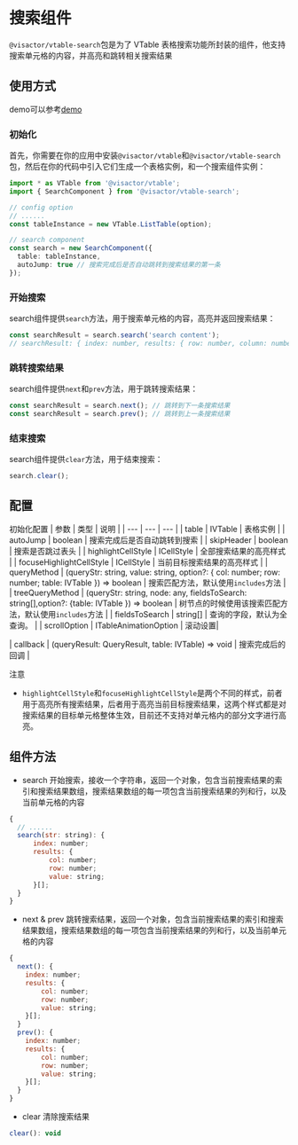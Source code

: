 # 搜索组件

`@visactor/vtable-search`包是为了 VTable 表格搜索功能所封装的组件，他支持搜索单元格的内容，并高亮和跳转相关搜索结果

## 使用方式

demo可以参考[demo](/vtable/demo/search/search-component)

### 初始化
首先，你需要在你的应用中安装`@visactor/vtable`和`@visactor/vtable-search`包，然后在你的代码中引入它们生成一个表格实例，和一个搜索组件实例：

```ts
import * as VTable from '@visactor/vtable';
import { SearchComponent } from '@visactor/vtable-search';

// config option
// ......
const tableInstance = new VTable.ListTable(option);

// search component
const search = new SearchComponent({
  table: tableInstance,
  autoJump: true // 搜索完成后是否自动跳转到搜索结果的第一条
});
```

### 开始搜索
search组件提供`search`方法，用于搜索单元格的内容，高亮并返回搜索结果：

```ts
const searchResult = search.search('search content');
// searchResult: { index: number, results: { row: number, column: number }[] }
```

### 跳转搜索结果
search组件提供`next`和`prev`方法，用于跳转搜索结果：

```ts
const searchResult = search.next(); // 跳转到下一条搜索结果
const searchResult = search.prev(); // 跳转到上一条搜索结果
```

### 结束搜索
search组件提供`clear`方法，用于结束搜索：

```ts
search.clear();
```

## 配置
初始化配置
| 参数 | 类型 | 说明 |
| --- | --- | --- |
| table | IVTable | 表格实例 |
| autoJump | boolean | 搜索完成后是否自动跳转到搜索 |
| skipHeader | boolean | 搜索是否跳过表头 |
| highlightCellStyle | ICellStyle | 全部搜索结果的高亮样式 |
| focuseHighlightCellStyle | ICellStyle | 当前目标搜索结果的高亮样式 |
| queryMethod | (queryStr: string, value: string, option?: { col: number; row: number; table: IVTable }) => boolean | 搜索匹配方法，默认使用`includes`方法 |
| treeQueryMethod | (queryStr: string, node: any, fieldsToSearch: string[],option?: {table: IVTable }) => boolean | 树节点的时候使用该搜索匹配方法，默认使用`includes`方法 |
| fieldsToSearch | string[] | 查询的字段，默认为全查询。 |
| scrollOption | ITableAnimationOption | 滚动设置|

| callback | (queryResult: QueryResult, table: IVTable) => void | 搜索完成后的回调 |

注意

* `highlightCellStyle`和`focuseHighlightCellStyle`是两个不同的样式，前者用于高亮所有搜索结果，后者用于高亮当前目标搜索结果，这两个样式都是对搜索结果的目标单元格整体生效，目前还不支持对单元格内的部分文字进行高亮。

## 组件方法

* search 开始搜索，接收一个字符串，返回一个对象，包含当前搜索结果的索引和搜索结果数组，搜索结果数组的每一项包含当前搜索结果的列和行，以及当前单元格的内容
```js
{
  // ......
  search(str: string): {
      index: number;
      results: {
          col: number;
          row: number;
          value: string;
      }[];
  }
}
```

* next & prev 跳转搜索结果，返回一个对象，包含当前搜索结果的索引和搜索结果数组，搜索结果数组的每一项包含当前搜索结果的列和行，以及当前单元格的内容
```js
{
  next(): {
    index: number;
    results: {
        col: number;
        row: number;
        value: string;
    }[];
  }
  prev(): {
    index: number;
    results: {
        col: number;
        row: number;
        value: string;
    }[];
  }
}
```

* clear 清除搜索结果
```js
clear(): void
```
